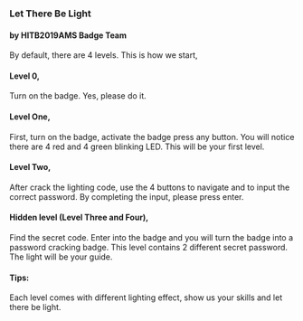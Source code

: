 ### Let There Be Light 
#### by HITB2019AMS Badge Team

By default, there are 4 levels. This is how we start,

#### Level 0,

Turn on the badge. Yes, please do it.

#### Level One,

First, turn on the badge, activate the badge press any button. You will notice there are  4 red and 4 green blinking LED. This will be your first level.

#### Level Two,

After crack the lighting code, use the 4 buttons to navigate and to input the correct password. By completing the input, please press enter.

#### Hidden level (Level Three and Four),

Find the secret code. Enter into the badge and you will turn the badge into a password cracking badge. This level contains 2 different secret password. The light will be your guide.

#### Tips:

Each level comes with different lighting effect, show us your skills and let there be light.
